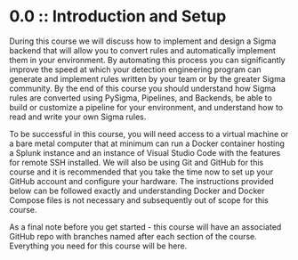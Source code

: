 # 0.0 :: Introduction and Setup
During this course we will discuss how to implement and design a Sigma backend that will allow you to convert rules and automatically implement them in your environment. By automating this process you can significantly improve the speed at which your detection engineering program can generate and implement rules written by your team or by the greater Sigma community. By the end of this course you should understand how Sigma rules are converted using PySigma, Pipelines, and Backends, be able to build or customize a pipeline for your environment, and understand how to read and write your own Sigma rules.

To be successful in this course, you will need access to a virtual machine or a bare metal computer that at minimum can run a Docker container hosting a Splunk instance and an instance of Visual Studio Code with the features for remote SSH installed. We will also be using Git and GitHub for this course and it is recommended that you take the time now to set up your GitHub account and configure your hardware. The instructions provided below can be followed exactly and understanding Docker and Docker Compose files is not necessary and subsequently out of scope for this course.

As a final note before you get started - this course will have an associated GitHub repo with branches named after each section of the course. Everything you need for this course will be here.

